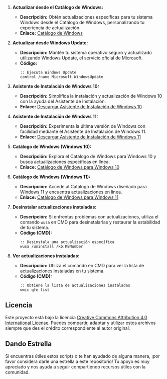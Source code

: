 1. **Actualizar desde el Catálogo de Windows:**
   - **Descripción:** Obtén actualizaciones específicas para tu sistema Windows desde el Catálogo de Windows, personalizando tu experiencia de actualización.
   - **Enlace:** [Catálogo de Windows](https://www.catalog.update.microsoft.com/Home.aspx)

2. **Actualizar desde Windows Update:**
   - **Descripción:** Mantén tu sistema operativo seguro y actualizado utilizando Windows Update, el servicio oficial de Microsoft.
   - **Código:** 
     ```batch
     :: Ejecuta Windows Update
     control /name Microsoft.WindowsUpdate
     ```

3. **Asistente de Instalación de Windows 10:**
   - **Descripción:** Simplifica la instalación y actualización de Windows 10 con la ayuda del Asistente de Instalación.
   - **Enlace:** [Descargar Asistente de Instalación de Windows 10](https://www.microsoft.com/en-us/software-download/windows10)

4. **Asistente de Instalación de Windows 11:**
   - **Descripción:** Experimenta la última versión de Windows con facilidad mediante el Asistente de Instalación de Windows 11.
   - **Enlace:** [Descargar Asistente de Instalación de Windows 11](https://www.microsoft.com/en-us/software-download/windows11)

5. **Catálogo de Windows (Windows 10):**
   - **Descripción:** Explora el Catálogo de Windows para Windows 10 y busca actualizaciones específicas en línea.
   - **Enlace:** [Catálogo de Windows para Windows 10](https://www.catalog.update.microsoft.com/Home.aspx)

6. **Catálogo de Windows (Windows 11):**
   - **Descripción:** Accede al Catálogo de Windows diseñado para Windows 11 y encuentra actualizaciones en línea.
   - **Enlace:** [Catálogo de Windows para Windows 11](https://www.catalog.update.microsoft.com/Home.aspx)

7. **Desinstalar actualizaciones instaladas:**
   - **Descripción:** Si enfrentas problemas con actualizaciones, utiliza el comando `wusa` en CMD para desinstalarlas y restaurar la estabilidad de tu sistema.
   - **Código (CMD):**
     ```batch
     :: Desinstala una actualización específica
     wusa /uninstall /kb:KBNumber
     ```
     
8. **Ver actualizaciones instaladas:**
   - **Descripción:** Utiliza el comando en CMD para ver la lista de actualizaciones instaladas en tu sistema.
   - **Código (CMD):**
     ```batch
     :: Obtiene la lista de actualizaciones instaladas
     wmic qfe list
     ```

## Licencia
Este proyecto está bajo la licencia [Creative Commons Attribution 4.0 International License](https://creativecommons.org/licenses/by/4.0/). Puedes compartir, adaptar y utilizar estos archivos siempre que des el crédito correspondiente al autor original.

## Dando Estrella
Si encuentras útiles estos scripts o te han ayudado de alguna manera, ¡por favor considera darle una estrella a este repositorio! Tu apoyo es muy apreciado y nos ayuda a seguir compartiendo recursos útiles con la comunidad.

